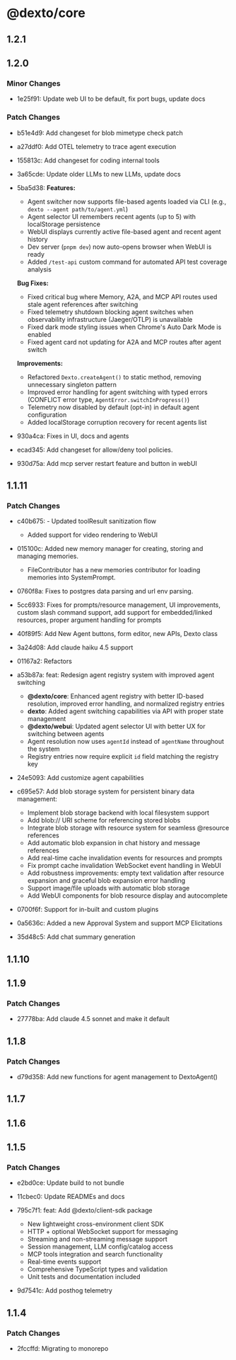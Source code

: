 # @dexto/core

## 1.2.1

## 1.2.0

### Minor Changes

- 1e25f91: Update web UI to be default, fix port bugs, update docs

### Patch Changes

- b51e4d9: Add changeset for blob mimetype check patch
- a27ddf0: Add OTEL telemetry to trace agent execution
- 155813c: Add changeset for coding internal tools
- 3a65cde: Update older LLMs to new LLMs, update docs
- 5ba5d38: **Features:**
    - Agent switcher now supports file-based agents loaded via CLI (e.g., `dexto --agent path/to/agent.yml`)
    - Agent selector UI remembers recent agents (up to 5) with localStorage persistence
    - WebUI displays currently active file-based agent and recent agent history
    - Dev server (`pnpm dev`) now auto-opens browser when WebUI is ready
    - Added `/test-api` custom command for automated API test coverage analysis

    **Bug Fixes:**
    - Fixed critical bug where Memory, A2A, and MCP API routes used stale agent references after switching
    - Fixed telemetry shutdown blocking agent switches when observability infrastructure (Jaeger/OTLP) is unavailable
    - Fixed dark mode styling issues when Chrome's Auto Dark Mode is enabled
    - Fixed agent card not updating for A2A and MCP routes after agent switch

    **Improvements:**
    - Refactored `Dexto.createAgent()` to static method, removing unnecessary singleton pattern
    - Improved error handling for agent switching with typed errors (CONFLICT error type, `AgentError.switchInProgress()`)
    - Telemetry now disabled by default (opt-in) in default agent configuration
    - Added localStorage corruption recovery for recent agents list

- 930a4ca: Fixes in UI, docs and agents
- ecad345: Add changeset for allow/deny tool policies.
- 930d75a: Add mcp server restart feature and button in webUI

## 1.1.11

### Patch Changes

- c40b675: - Updated toolResult sanitization flow
    - Added support for video rendering to WebUI
- 015100c: Added new memory manager for creating, storing and managing memories.
    - FileContributor has a new memories contributor for loading memories into SystemPrompt.
- 0760f8a: Fixes to postgres data parsing and url env parsing.
- 5cc6933: Fixes for prompts/resource management, UI improvements, custom slash command support, add support for embedded/linked resources, proper argument handling for prompts
- 40f89f5: Add New Agent buttons, form editor, new APIs, Dexto class
- 3a24d08: Add claude haiku 4.5 support
- 01167a2: Refactors
- a53b87a: feat: Redesign agent registry system with improved agent switching
    - **@dexto/core**: Enhanced agent registry with better ID-based resolution, improved error handling, and normalized registry entries
    - **dexto**: Added agent switching capabilities via API with proper state management
    - **@dexto/webui**: Updated agent selector UI with better UX for switching between agents
    - Agent resolution now uses `agentId` instead of `agentName` throughout the system
    - Registry entries now require explicit `id` field matching the registry key

- 24e5093: Add customize agent capabilities
- c695e57: Add blob storage system for persistent binary data management:
    - Implement blob storage backend with local filesystem support
    - Add blob:// URI scheme for referencing stored blobs
    - Integrate blob storage with resource system for seamless @resource references
    - Add automatic blob expansion in chat history and message references
    - Add real-time cache invalidation events for resources and prompts
    - Fix prompt cache invalidation WebSocket event handling in WebUI
    - Add robustness improvements: empty text validation after resource expansion and graceful blob expansion error handling
    - Support image/file uploads with automatic blob storage
    - Add WebUI components for blob resource display and autocomplete
- 0700f6f: Support for in-built and custom plugins
- 0a5636c: Added a new Approval System and support MCP Elicitations
- 35d48c5: Add chat summary generation

## 1.1.10

## 1.1.9

### Patch Changes

- 27778ba: Add claude 4.5 sonnet and make it default

## 1.1.8

### Patch Changes

- d79d358: Add new functions for agent management to DextoAgent()

## 1.1.7

## 1.1.6

## 1.1.5

### Patch Changes

- e2bd0ce: Update build to not bundle
- 11cbec0: Update READMEs and docs
- 795c7f1: feat: Add @dexto/client-sdk package
    - New lightweight cross-environment client SDK
    - HTTP + optional WebSocket support for messaging
    - Streaming and non-streaming message support
    - Session management, LLM config/catalog access
    - MCP tools integration and search functionality
    - Real-time events support
    - Comprehensive TypeScript types and validation
    - Unit tests and documentation included

- 9d7541c: Add posthog telemetry

## 1.1.4

### Patch Changes

- 2fccffd: Migrating to monorepo
